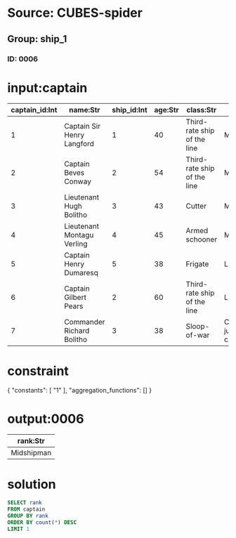 # Source: CUBES-spider
## Group: ship_1
### ID: 0006

# input:captain

| captain_id:Int | name:Str | ship_id:Int | age:Str | class:Str | rank:Str |
|---|---|---|---|---|---|
| 1 | Captain Sir Henry Langford | 1 | 40 | Third-rate ship of the line | Midshipman |
| 2 | Captain Beves Conway | 2 | 54 | Third-rate ship of the line | Midshipman |
| 3 | Lieutenant Hugh Bolitho | 3 | 43 | Cutter | Midshipman |
| 4 | Lieutenant Montagu Verling | 4 | 45 | Armed schooner | Midshipman |
| 5 | Captain Henry Dumaresq | 5 | 38 | Frigate | Lieutenant |
| 6 | Captain Gilbert Pears | 2 | 60 | Third-rate ship of the line | Lieutenant |
| 7 | Commander Richard Bolitho | 3 | 38 | Sloop-of-war | Commander, junior captain |

# constraint

{
  "constants": [
    "1"
  ],
  "aggregation_functions": []
}

# output:0006

| rank:Str |
|---|
| Midshipman |

# solution

```sql
SELECT rank
FROM captain
GROUP BY rank
ORDER BY count(*) DESC
LIMIT 1
```
